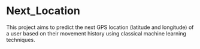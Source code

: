 # Next_Location
This project aims to predict the next GPS location (latitude and longitude) of a user based on their movement history using classical machine learning techniques.
